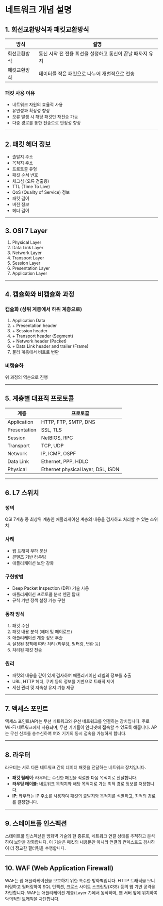 # 네트워크 개념 설명

## 1. 회선교환방식과 패킷교환방식

| 방식 | 설명 |
|------|------|
| 회선교환방식 | 통신 시작 전 전용 회선을 설정하고 통신이 끝날 때까지 유지 |
| 패킷교환방식 | 데이터를 작은 패킷으로 나누어 개별적으로 전송 |

### 패킷 사용 이유
- 네트워크 자원의 효율적 사용
- 유연성과 확장성 향상
- 오류 발생 시 해당 패킷만 재전송 가능
- 다중 경로를 통한 전송으로 안정성 향상

---

## 2. 패킷 헤더 정보

- 출발지 주소
- 목적지 주소
- 프로토콜 유형
- 패킷 순서 번호
- 체크섬 (오류 검출용)
- TTL (Time To Live)
- QoS (Quality of Service) 정보
- 패킷 길이
- 버전 정보
- 헤더 길이

---

## 3. OSI 7 Layer

1. Physical Layer
2. Data Link Layer
3. Network Layer
4. Transport Layer
5. Session Layer
6. Presentation Layer
7. Application Layer

---

## 4. 캡슐화와 비캡슐화 과정

### 캡슐화 (상위 계층에서 하위 계층으로)
1. Application Data
2. \+ Presentation header
3. \+ Session header
4. \+ Transport header (Segment)
5. \+ Network header (Packet)
6. \+ Data Link header and trailer (Frame)
7. 물리 계층에서 비트로 변환

### 비캡슐화
위 과정의 역순으로 진행

---

## 5. 계층별 대표적 프로토콜

| 계층 | 프로토콜 |
|------|----------|
| Application | HTTP, FTP, SMTP, DNS |
| Presentation | SSL, TLS |
| Session | NetBIOS, RPC |
| Transport | TCP, UDP |
| Network | IP, ICMP, OSPF |
| Data Link | Ethernet, PPP, HDLC |
| Physical | Ethernet physical layer, DSL, ISDN |

---

## 6. L7 스위치

### 정의
OSI 7계층 중 최상위 계층인 애플리케이션 계층의 내용을 검사하고 처리할 수 있는 스위치

### 사례
- 웹 트래픽 부하 분산
- 콘텐츠 기반 라우팅
- 애플리케이션 보안 강화

### 구현방법
- Deep Packet Inspection (DPI) 기술 사용
- 애플리케이션 프로토콜 분석 엔진 탑재
- 규칙 기반 정책 설정 기능 구현

### 동작 방식
1. 패킷 수신
2. 패킷 내용 분석 (헤더 및 페이로드)
3. 애플리케이션 계층 정보 추출
4. 설정된 정책에 따라 처리 (라우팅, 필터링, 변환 등)
5. 처리된 패킷 전송

### 원리
- 패킷의 내용을 깊이 있게 검사하여 애플리케이션 레벨의 정보를 추출
- URL, HTTP 헤더, 쿠키 등의 정보를 기반으로 트래픽 제어
- 세션 관리 및 지속성 유지 기능 제공

---

## 7. 액세스 포인트

액세스 포인트(AP)는 무선 네트워크와 유선 네트워크를 연결하는 장치입니다. 주로 Wi-Fi 네트워크에서 사용되며, 무선 기기들이 인터넷에 접속할 수 있도록 해줍니다. AP는 무선 신호를 송수신하여 여러 기기의 동시 접속을 가능하게 합니다.

---

## 8. 라우터

라우터는 서로 다른 네트워크 간의 데이터 패킷을 전달하는 네트워크 장치입니다.

- **패킷 릴레이**: 라우터는 수신한 패킷을 적절한 다음 목적지로 전달합니다.
- **라우팅 테이블**: 네트워크 목적지와 해당 목적지로 가는 최적 경로 정보를 저장합니다.
- **IP**: 라우터는 IP 주소를 사용하여 패킷의 출발지와 목적지를 식별하고, 최적의 경로를 결정합니다.

---

## 9. 스테이트풀 인스펙션

스테이트풀 인스펙션은 방화벽 기술의 한 종류로, 네트워크 연결 상태를 추적하고 분석하여 보안을 강화합니다. 이 기술은 패킷의 내용뿐만 아니라 연결의 컨텍스트도 검사하여 더 정교한 필터링을 수행합니다.

---

## 10. WAF (Web Application Firewall)

WAF는 웹 애플리케이션을 보호하기 위한 특수한 방화벽입니다. HTTP 트래픽을 모니터링하고 필터링하여 SQL 인젝션, 크로스 사이트 스크립팅(XSS) 등의 웹 기반 공격을 차단합니다. WAF는 애플리케이션 계층(Layer 7)에서 동작하며, 웹 서버 앞에 위치하여 악의적인 트래픽을 차단합니다.
